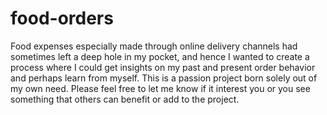 # food-orders
Food expenses especially made through online delivery channels had sometimes left a deep hole in my pocket, and hence I wanted to create a process where I could get insights on my past and present order behavior and perhaps learn from myself. This is a passion project born solely out of my own need. Please feel free to let me know if it interest you or you see something that others can benefit or add to the project.
